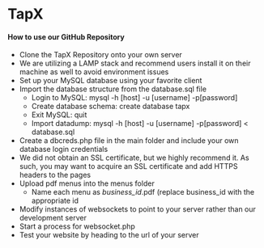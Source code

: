 # TapX
#### How to use our GitHub Repository
* Clone the TapX Repository onto your own server
* We are utilizing a LAMP stack and recommend users install it on their machine as well to avoid environment issues
* Set up your MySQL database using your favorite client
* Import the database structure from the database.sql file
  - Login to MySQL: mysql -h [host] -u [username] -p[password]
  - Create database schema: create database tapx
  - Exit MySQL: quit
  - Import datadump: mysql -h [host] -u [username] -p[password] < database.sql
* Create a dbcreds.php file in the main folder and include your own database login credentials
* We did not obtain an SSL certificate, but we highly recommend it. As such, you may want to acquire an SSL certificate and add HTTPS headers to the pages
* Upload pdf menus into the menus folder
  - Name each menu as *business_id*.pdf (replace business_id with the appropriate id
* Modify instances of websockets to point to your server rather than our development server
* Start a process for websocket.php
* Test your website by heading to the url of your server
